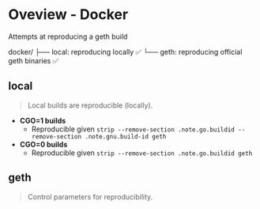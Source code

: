 # Oveview - Docker

Attempts at reproducing a geth build

docker/
├── local: reproducing locally ✅
└── geth: reproducing official geth binaries ✅


## local

> Local builds are reproducible (locally).

- **CGO=1 builds**
  - Reproducible given `strip --remove-section .note.go.buildid --remove-section .note.gnu.build-id geth`
- **CGO=0 builds**
  - Reproducible given `strip --remove-section .note.go.buildid geth`

## geth

> Control parameters for reproducibility.